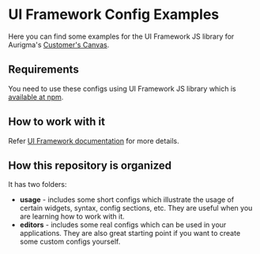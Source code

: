 # UI Framework Config Examples

Here you can find some examples for the UI Framework JS library for Aurigma's [Customer's Canvas](https://customerscanvas.com). 

## Requirements

You need to use these configs using UI Framework JS library which is [available at npm](https://www.npmjs.com/package/@aurigma/ui-framework).

## How to work with it

Refer [UI Framework documentation](https://customerscanvas.com/support/ui-framework) for more details.

## How this repository is organized

It has two folders: 

- **usage** - includes some short configs which illustrate the usage of certain widgets, syntax, config sections, etc. They are useful when you are learning how to work with it.
- **editors** - includes some real configs which can be used in your applications. They are also great starting point if you want to create some custom configs yourself.
